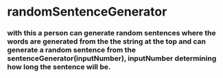 # randomSentenceGenerator
### with this a person can generate random sentences where the words are generated from the the string at the top and can generate a random sentence from the sentenceGenerator(inputNumber), inputNumber determining how long the sentence will be.
